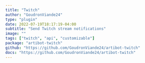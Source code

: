 ```yaml
---
title: "Twitch"
author: "GoudronViande24"
type: "plugin"
date: 2022-07-19T18:17:19-04:00
subtitle: "Send Twitch stream notifications"
image: ""
tags: ["twitch", "api", "customizable"]
package: "artibot-twitch"
github: "https://github.com/GoudronViande24/artibot-twitch"
docs: "https://github.com/GoudronViande24/artibot-twitch"
---
```

